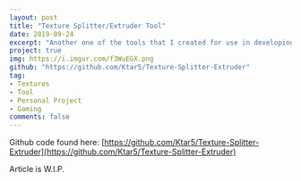 ```yaml
---
layout: post
title: "Texture Splitter/Extruder Tool"
date: 2019-09-24
excerpt: "Another one of the tools that I created for use in developing Slip 'n Slime was this splitter and extruder. I needed to add texture bleed, and modify how tilesets were layed out, so I wrote a program to do that!"
project: true
img: https://i.imgur.com/f3WuEGX.png
github: "https://github.com/Ktar5/Texture-Splitter-Extruder"
tag: 
- Textures
- Tool
- Personal Project
- Gaming
comments: false
---
```


Github code found here: [https://github.com/Ktar5/Texture-Splitter-Extruder](https://github.com/Ktar5/Texture-Splitter-Extruder)

Article is W.I.P.